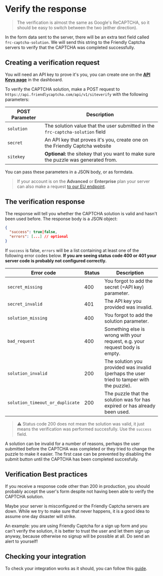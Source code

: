 # Verify the response

> The verification is almost the same as Google's ReCAPTCHA, so it should be easy to switch between the two (either direction).

In the form data sent to the server, there will be an extra text field called `frc-captcha-solution`. We will send this string to the Friendly Captcha servers to verify that the CAPTCHA was completed successfully.

## Creating a verification request

You will need an API key to prove it's you, you can create one on the [**API Keys page**](https://app.friendlycaptcha.eu/dashboard) in the dashboard.

To verify the CAPTCHA solution, make a POST request to `https://api.friendlycaptcha.com/api/v1/siteverify` with the following parameters:

| POST Parameter | Description                                                                         |
| -------------- | ----------------------------------------------------------------------------------- |
| `solution`     | The solution value that the user submitted in the `frc-captcha-solution` field      |
| `secret`       | An API key that proves it's you, create one on the Friendly Captcha website         |
| `sitekey`      | **Optional:** the sitekey that you want to make sure the puzzle was generated from. |

You can pass these parameters in a JSON body, or as formdata.

> If your account is on the **Advanced** or **Enterprise** plan your server can also make a request [to our EU endpoint](../guides/eu-endpoint).

## The verification response

The response will tell you whether the CAPTCHA solution is valid and hasn't been used before. The response body is a JSON object:

```JSON
{
  "success": true|false,
  "errors": [...] // optional
}
```

If `success` is false, `errors` will be a list containing at least one of the following error codes below. **If you are seeing status code 400 or 401 your server code is probably not configured correctly.**

| Error code                      | Status | Description                                                                               |
| ------------------------------- | ------ | ----------------------------------------------------------------------------------------- |
| `secret_missing`                | 400    | You forgot to add the secret (=API key) parameter.                                        |
| `secret_invalid`                | 401    | The API key you provided was invalid.                                                     |
| `solution_missing`              | 400    | You forgot to add the solution parameter.                                                 |
| `bad_request`                   | 400    | Something else is wrong with your request, e.g. your request body is empty.               |
| `solution_invalid`              | 200    | The solution you provided was invalid (perhaps the user tried to tamper with the puzzle). |
| `solution_timeout_or_duplicate` | 200    | The puzzle that the solution was for has expired or has already been used.                |

> ⚠️ Status code 200 does not mean the solution was valid, it just means the verification was performed succesfully. Use the `success` field.

A solution can be invalid for a number of reasons, perhaps the user submitted before the CAPTCHA was completed or they tried to change the puzzle to make it easier. The first case can be prevented by disabling the submit button until the CAPTCHA has been completed succesfully.

## Verification Best practices

If you receive a response code other than 200 in production, you should probably accept the user's form despite not having been able to verify the CAPTCHA solution.

Maybe your server is misconfigured or the Friendly Captcha servers are down. While we try to make sure that never happens, it is a good idea to assume one day disaster will strike.

An example: you are using Friendly Captcha for a sign up form and you can't verify the solution, it is better to trust the user and let them sign up anyway, because otherwise no signup will be possible at all. Do send an alert to yourself!

## Checking your integration

To check your integration works as it should, you can follow this [guide](https://support.friendlycaptcha.com/en/article/how-can-i-test-if-my-integration-is-working-15lbbb7/).
